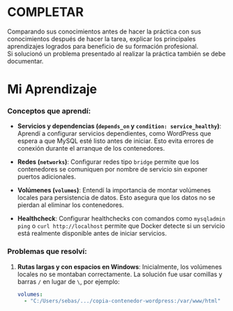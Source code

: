 # COMPLETAR  
Comparando sus conocimientos antes de hacer la práctica con sus conocimientos después de hacer la tarea, explicar los principales aprendizajes logrados para beneficio de su formación profesional.  
Si solucionó un problema presentado al realizar la práctica también se debe documentar.

# Mi Aprendizaje
### Conceptos que aprendí:

* **Servicios y dependencias (`depends_on` y `condition: service_healthy`)**: Aprendí a configurar servicios dependientes, como WordPress que espera a que MySQL esté listo antes de iniciar. Esto evita errores de conexión durante el arranque de los contenedores.

* **Redes (`networks`)**: Configurar redes tipo `bridge` permite que los contenedores se comuniquen por nombre de servicio sin exponer puertos adicionales.

* **Volúmenes (`volumes`)**: Entendí la importancia de montar volúmenes locales para persistencia de datos.
    Esto asegura que los datos no se pierdan al eliminar los contenedores.

* **Healthcheck**: Configurar healthchecks con comandos como `mysqladmin ping` o `curl http://localhost` permite que Docker detecte si un servicio está realmente disponible antes de iniciar servicios.


### Problemas que resolví:

1. **Rutas largas y con espacios en Windows**:
   Inicialmente, los volúmenes locales no se montaban correctamente. La solución fue usar comillas y barras `/` en lugar de `\`, por ejemplo:

   ```yaml
   volumes:
     - "C:/Users/sebas/.../copia-contenedor-wordpress:/var/www/html"
   ```

